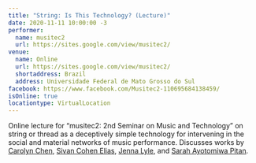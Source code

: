 ```yaml
---
title: "String: Is This Technology? (Lecture)"
date: 2020-11-11 10:00:00 -3
performer:
  name: musitec2
  url: https://sites.google.com/view/musitec2/
venue:
  name: Online
  url: https://sites.google.com/view/musitec2/
  shortaddress: Brazil
  address: Universidade Federal de Mato Grosso do Sul
facebook: https://www.facebook.com/Musitec2-110695684138459/
isOnline: true
locationtype: VirtualLocation
---
```

Online lecture for “musitec2: 2nd Seminar on Music and Technology” on string
or thread as a deceptively simple technology for intervening in the social and
material networks of music performance. Discusses works by [Carolyn Chen][cc],
[Sivan Cohen Elias][sce], [Jenna Lyle][jl], and [Sarah Ayotomiwa Pitan][sp].

[cc]: https://www.youtube.com/watch?v=ejHY4dAahkw
[sce]: https://www.youtube.com/watch?v=YKJ6Fj9mc3s
[jl]: https://www.youtube.com/watch?v=b5P1Np3vVBI
[sp]: https://www.youtube.com/watch?v=_VzMXRXCl9E

